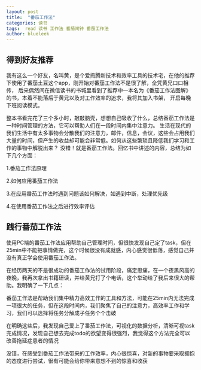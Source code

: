 ```yaml
---
layout: post
title:  "番茄工作法"
categories: 读书
tags:  read 读书 工作法 番茄闹钟 番茄工作法
author: blueleek
---
```


## 得到好友推荐
我有这么一个好友，名叫黄，是个爱捣腾新技术和效率工具的技术宅，在他的推荐下使用了番茄土豆这个app，刚开始对番茄工作法不是很了解，全凭黄兄口口相传， 后来偶然间在微信读书的书城里看到了推荐中一本名为《番茄工作法图解》的书，本着不能落后于黄兄以及对工作效率的追求，我将其加入书架， 开启每晚下班阅读模式。

整本书看完花了三个多小时，敲敲脑壳，想想自己吸收了什么，总结番茄工作法是一种时间管理的方法，它可以帮助人们在一段时间内集中注意力。 生活在现代的我们生活中有太多事物会分散我们的注意力，邮件，信息，会议，这些会占用我们大量的时间，但产生的收益却可能会非常低。如何从这些繁琐且降低我们学习和工作的事物中解脱出来？ 没错！就是番茄工作法。回忆书中讲述的内容，总结为如下几个方面：













1.番茄工作法原理

2.如何应用番茄工作法

3.在应用番茄工作法时遇到问题该如何解决，如遇到中断，处理优先级

4.在使用番茄工作法之后进行效率评估


## 践行番茄工作法

使用PC端的番茄工作法应用帮助自己管理时间，但很快发现自己定了task，但在25min中不能把事情做完，这个时候很没有成就感，内心感觉很低落，感觉自己并没有真正学会使用番茄工作法。

在经历两天的不是很成功的番茄工作法的试用阶段，痛定思痛，在一个夜黑风高的夜晚，我再次拿出书籍研读，并给黄兄打了个电话，这个举动给了我后来很大的帮助。我明确了一下几点：

番茄工作法是帮助我们集中精力高效工作的工具和方法，可能在25min内无法完成一项很大的任务，但在这段时间内，我们聚焦了自己的注意力，高效率工作和学习，我们可以选择将任务分解成子任务个个击破

在明确这些后，我发现自己爱上了番茄工作法，可视化的数据分析，清晰可视task完成情况，发现自己想去完成todo的欲望变得很强烈，我觉得这个方法完全可以改善拖延症患者的情况

没错，在感受到番茄工作法带来的工作效率，内心很惊喜，对新的事物要采取拥抱的态度进行尝试，很有可能会给你带来意想不到的惊喜和收获


